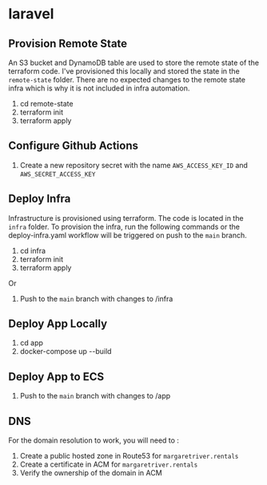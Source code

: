 # laravel


## Provision Remote State
An S3 bucket and DynamoDB table are used to store the remote state of the terraform code. I've provisioned this locally and stored the state in the `remote-state` folder. There are no expected changes to the remote state infra which is why it is not included in infra automation. 


1. cd remote-state
2. terraform init
3. terraform apply


## Configure Github Actions
1. Create a new repository secret with the name `AWS_ACCESS_KEY_ID` and `AWS_SECRET_ACCESS_KEY`


## Deploy Infra
Infrastructure is provisioned using terraform. The code is located in the `infra` folder. To provision the infra, run the following commands or the deploy-infra.yaml workflow will be triggered on push to the `main` branch.

1. cd infra
2. terraform init
3. terraform apply

Or

1. Push to the `main` branch with changes to /infra

## Deploy App Locally

1. cd app
2. docker-compose up --build

## Deploy App to ECS

1. Push to the `main` branch with changes to /app


## DNS
For the domain resolution to work, you will need to :
1. Create a public hosted zone in Route53 for `margaretriver.rentals`
2. Create a certificate in ACM for `margaretriver.rentals`
3. Verify the ownership of the domain in ACM



